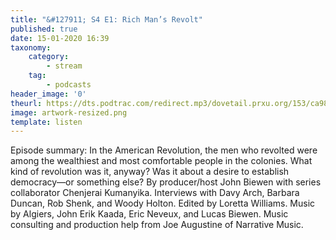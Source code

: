 ```yaml
---
title: "&#127911; S4 E1: Rich Man’s Revolt"
published: true
date: 15-01-2020 16:39
taxonomy:
    category:
        - stream
    tag:
        - podcasts
header_image: '0'
theurl: https://dts.podtrac.com/redirect.mp3/dovetail.prxu.org/153/ca9846ce-84b3-4b92-9d16-37fd18722c5a/S4E1_PartA_Final2.mp3
image: artwork-resized.png
template: listen
--- 
```

Episode summary: In the American Revolution, the men who revolted were among the wealthiest and most comfortable people in the colonies. What kind of revolution was it, anyway? Was it about a desire to establish democracy—or something else? By producer/host John Biewen with series collaborator Chenjerai Kumanyika. Interviews with Davy Arch, Barbara Duncan, Rob Shenk, and Woody Holton. Edited by Loretta Williams. Music by Algiers, John Erik Kaada, Eric Neveux, and Lucas Biewen. Music consulting and production help from Joe Augustine of Narrative Music.
